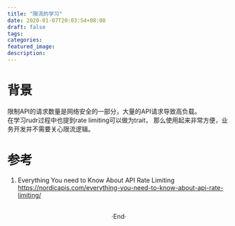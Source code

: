 ```yaml
---
title: "限流的学习"
date: 2020-01-07T20:03:54+08:00
draft: false
tags: 
categories: 
featured_image: 
description: 
---
```


# 背景
限制API的请求数量是网络安全的一部分，大量的API请求导致高负载。  
在学习rudr过程中也提到rate limiting可以做为trait， 那么使用起来非常方便，业务开发并不需要关心限流逻辑。




# 参考
1. Everything You need to Know About API Rate Limiting    
  https://nordicapis.com/everything-you-need-to-know-about-api-rate-limiting/

<br>

<center>  ·End·  </center>
